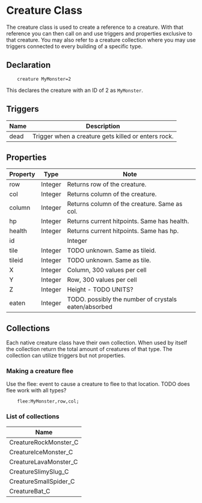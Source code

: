 # Creature Class
The creature class is used to create a reference to a creature. With that reference you can then call on and use triggers and properties exclusive to that creature. You may also refer to a creature collection where you may use triggers connected to every building of a specific type.

## Declaration

```mms
	creature MyMonster=2
```

This declares the creature with an ID of 2 as `MyMonster`.

## Triggers

|Name|Description|
|---|---|
|dead|Trigger when a creature gets killed or enters rock.|

## Properties

|Property|Type|Note|
|---|---|---|
|row|Integer|Returns row of the creature.|
|col|Integer|Returns column of the creature.|
|column|Integer|Returns column of the creature. Same as col.|
|hp|Integer|Returns current hitpoints. Same has health.|
|health|Integer|Returns current hitpoints. Same has hp.|
|id||Integer|Returns the ID the creature.|
|tile|Integer|TODO unknown. Same as tileid.|
|tileid|Integer|TODO unknown. Same as tile.|
|X|Integer|Column, 300 values per cell|
|Y|Integer|Row, 300 values per cell|
|Z|Integer|Height - TODO UNITS?|
|eaten|Integer|TODO. possibly the number of crystals eaten/absorbed|

## Collections 
Each native creature class have their own collection. When used by itself the collection return the total amount of creatures of that type. The collection can utilize triggers but not properties.

### Making a creature flee
Use the flee: event to cause a creature to flee to that location. TODO does flee work with all types?

```mms
	flee:MyMonster,row,col;
```

### List of collections

|Name|
|---|
|CreatureRockMonster_C|
|CreatureIceMonster_C|
|CreatureLavaMonster_C|
|CreatureSlimySlug_C|
|CreatureSmallSpider_C|
|CreatureBat_C|

